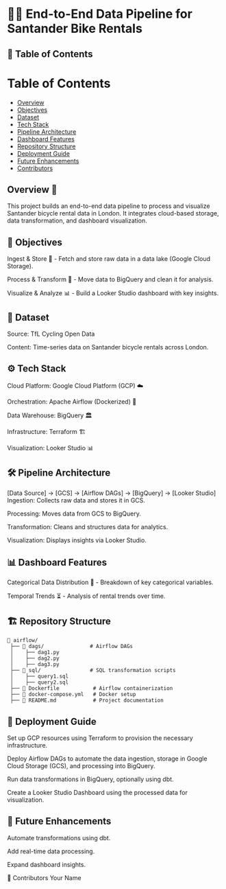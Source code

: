 # 🚴‍♂️ End-to-End Data Pipeline for Santander Bike Rentals

## 📑 Table of Contents

# Table of Contents
* [Overview](#overview)
* [Objectives](#objectives)
* [Dataset](#dataset)
* [Tech Stack](#tech-stack)
* [Pipeline Architecture](#pipeline-architecture)
* [Dashboard Features](#dashboard-features)
* [Repository Structure](#repository-structure)
* [Deployment Guide](#deployment-guide)
* [Future Enhancements](#future-enhancements)
* [Contributors](#contributors)

## Overview 📌
This project builds an end-to-end data pipeline to process and visualize Santander bicycle rental data in London. It integrates cloud-based storage, data transformation, and dashboard visualization.

## 🎯 Objectives
Ingest & Store 🚀 - Fetch and store raw data in a data lake (Google Cloud Storage).

Process & Transform 🔄 - Move data to BigQuery and clean it for analysis.

Visualize & Analyze 📊 - Build a Looker Studio dashboard with key insights.

## 📂 Dataset
Source: TfL Cycling Open Data

Content: Time-series data on Santander bicycle rentals across London.

## ⚙️ Tech Stack
Cloud Platform: Google Cloud Platform (GCP) ☁️

Orchestration: Apache Airflow (Dockerized) 🔄

Data Warehouse: BigQuery 🏛️

Infrastructure: Terraform 🏗️

Visualization: Looker Studio 📊

## 🛠️ Pipeline Architecture

[Data Source] → [GCS] → [Airflow DAGs] → [BigQuery] → [Looker Studio]
Ingestion: Collects raw data and stores it in GCS.

Processing: Moves data from GCS to BigQuery.

Transformation: Cleans and structures data for analytics.

Visualization: Displays insights via Looker Studio.

## 📊 Dashboard Features
Categorical Data Distribution 📌 - Breakdown of key categorical variables.

Temporal Trends ⏳ - Analysis of rental trends over time.

## 🏗️ Repository Structure
```
📂 airflow/
 ├── 📂 dags/               # Airflow DAGs
 │    ├── dag1.py
 │    ├── dag2.py
 │    ├── dag3.py
 ├── 📂 sql/                # SQL transformation scripts
 │    ├── query1.sql
 │    ├── query2.sql
 ├── 📝 Dockerfile           # Airflow containerization
 ├── 📝 docker-compose.yml   # Docker setup
 ├── 📝 README.md            # Project documentation
```

## 🚀 Deployment Guide
Set up GCP resources using Terraform to provision the necessary infrastructure.

Deploy Airflow DAGs to automate the data ingestion, storage in Google Cloud Storage (GCS), and processing into BigQuery.

Run data transformations in BigQuery, optionally using dbt.

Create a Looker Studio Dashboard using the processed data for visualization.

## 🔮 Future Enhancements
Automate transformations using dbt.

Add real-time data processing.

Expand dashboard insights.

👥 Contributors
Your Name
